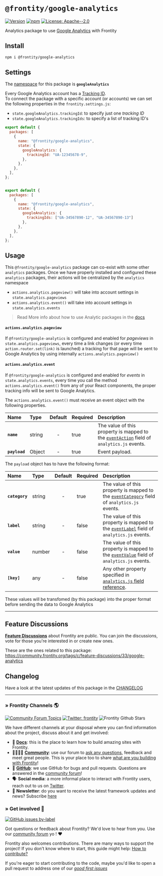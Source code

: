 # `@frontity/google-analytics`

[![Version](https://img.shields.io/npm/v/@frontity/google-analytics.svg)](https://www.npmjs.com/package/@frontity/google-analytics) [![npm](https://img.shields.io/npm/dw/@frontity/google-analytics)](https://www.npmjs.com/package/@frontity/google-analytics) [![License: Apache--2.0](https://img.shields.io/badge/license-Apache%202-lightgrey)](https://github.com/frontity/frontity/blob/master/LICENSE)

Analytics package to use [Google Analytics](https://analytics.google.com/) with Frontity

## Install

```sh
npm i @frontity/google-analytics
```

## Settings

The [namespace](https://docs.frontity.org/learning-frontity/namespaces) for this package is **`googleAnalytics`** 

Every Google Analytics account has a [Tracking ID](https://support.google.com/analytics/answer/7372977?hl=en).   
To connect the package with a specific account (or accounts) we can set the following properties in the `frontity.settings.js`:
- `state.googleAnalytics.trackingId`: to specify just one _tracking ID_
- `state.googleAnalytics.trackingIds`: to specify a list of tracking ID's


```js
export default {
  packages: [
    {
      name: "@frontity/google-analytics",
      state: {
        googleAnalytics: {
          trackingId: "UA-12345678-9",
        },
      },
    },
  ],
};
```

```js

export default {
  packages: [
    {
      name: "@frontity/google-analytics",
      state: {
        googleAnalytics: {
          trackingIds: ["UA-34567890-12", "UA-34567890-13"]
        },
      },
    },
  ],
};
```

## Usage

This `@frontity/google-analytics` package can co-exist with some other `analytics` packages. Once we have properly installed and configured these `analytics` packages, their actions will be centralized by the `analytics` namespace 

- `actions.analytics.pageview()` will take into account settings in `state.analytics.pageviews`
- `actions.analytics.event()` will take into account settings in `state.analytics.events`

> Read More info about how to use Analytic packages in the [docs](https://docs.frontity.org/api-reference-1/frontity-analytics)

#### `actions.analytics.pageview`

If `@frontity/google-analytics` is configured and enabled for _pageviews_ in `state.analytics.pageviews`, every time a link changes (or every time `action.router.set(link)` is launched) a tracking for that page will be sent to Google Analytics by using internally `actions.analytics.pageview()`

#### `actions.analytics.event`

If `@frontity/google-analytics` is configured and enabled for _events_ in `state.analytics.events`, every time you call the method `actions.analytics.event()` from any of your React components, the proper tracking info will be sent to Google Analytics.

The `actions.analytics.event()` must receive an event object with the following properties.


| Name          | Type   | Default | Required | Description                                                                                                                                                                                       |
| :------------ | :----- | :-----: | :------- | :------------------------------------------------------------------------------------------------------------------------------------------------------------------------------------------------ |
| **`name`**    | string | -       | true     | The value of this property is mapped to the [`eventAction`](https://developers.google.com/analytics/devguides/collection/analyticsjs/field-reference#eventAction) field of `analytics.js` events. |
| **`payload`** | Object | -       | true     | Event payload.                                                                                                                                                                                    |

The `payload` object has to have the following format:

| Name           | Type   | Default | Required | Description                                                                                                                                                                                           |
| :------------- | :----- | :-----: | :------- | :---------------------------------------------------------------------------------------------------------------------------------------------------------------------------------------------------- |
| **`category`** | string | -       | true     | The value of this property is mapped to the [`eventCategory`](https://developers.google.com/analytics/devguides/collection/analyticsjs/field-reference#eventCategory) field of `analytics.js` events. |
| **`label`**    | string | -       | false    | The value of this property is mapped to the [`eventLabel`](https://developers.google.com/analytics/devguides/collection/analyticsjs/field-reference#eventLabel) field of `analytics.js` events.       |
| **`value`**    | number | -       | false    | The value of this property is mapped to the [`eventValue`](https://developers.google.com/analytics/devguides/collection/analyticsjs/field-reference#eventValue) field of `analytics.js` events.       |
| **`[key]`**    | any    | -       | false    | Any other property specified in [`analytics.js` field reference](https://developers.google.com/analytics/devguides/collection/analyticsjs/field-reference).

These values will be transfomed (by this package) into the proper format before sending the data to Google Analytics 

***

## Feature Discussions

[**Feature Discussions**](https://community.frontity.org/c/feature-discussions/33) about Frontity are public. You can join the discussions, vote for those you're interested in or create new ones.

These are the ones related to this package: https://community.frontity.org/tags/c/feature-discussions/33/google-analytics

## Changelog

Have a look at the latest updates of this package in the [CHANGELOG](https://github.com/frontity/frontity/blob/dev/packages/google-analytics/CHANGELOG.md)

***

### » Frontity Channels 🌎

[![Community Forum Topics](https://img.shields.io/discourse/topics?color=blue&label=community%20forum&server=https%3A%2F%2Fcommunity.frontity.org%2F)](https://community.frontity.org/) [![Twitter: frontity](https://img.shields.io/twitter/follow/frontity.svg?style=social)](https://twitter.com/frontity) ![Frontity Github Stars](https://img.shields.io/github/stars/frontity/frontity?style=social)

We have different channels at your disposal where you can find information about the project, discuss about it and get involved:

- 📖 **[Docs](https://docs.frontity.org)**: this is the place to learn how to build amazing sites with Frontity.
- 👨‍👩‍👧‍👦 **[Community](https://community.frontity.org/)**: use our forum to [ask any questions](https://community.frontity.org/c/dev-talk-questions), feedback and meet great people. This is your place too to share [what are you building with Frontity](https://community.frontity.org/c/showcases)!
- 🐞 **[GitHub](https://github.com/frontity/frontity)**: we use GitHub for bugs and pull requests. Questions are answered in the [community forum](https://community.frontity.org/)!
- 🗣 **Social media**: a more informal place to interact with Frontity users, reach out to us on [Twitter](https://twitter.com/frontity).
- 💌 **Newsletter**: do you want to receive the latest framework updates and news? Subscribe [here](https://frontity.org/)

### » Get involved 🤗

[![GitHub issues by-label](https://img.shields.io/github/issues/frontity/frontity/good%20first%20issue)](https://github.com/frontity/frontity/issues?q=is%3Aissue+is%3Aopen+label%3A%22good+first+issue%22)

Got questions or feedback about Frontity? We'd love to hear from you. Use our [community forum](https://community.frontity.org) yo ! ❤️

Frontity also welcomes contributions. There are many ways to support the project! If you don't know where to start, this guide might help: [How to contribute?](https://docs.frontity.org/contributing/how-to-contribute)

If you're eager to start contributing to the code, maybe you'd like to open a pull request to address one of our [*good first issues*](https://github.com/frontity/frontity/issues?q=is%3Aissue+is%3Aopen+label%3A%22good+first+issue%22)
